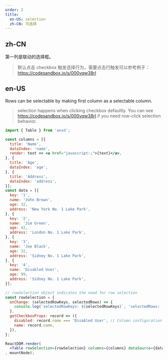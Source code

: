 ```yaml
---
order: 2
title:
  en-US: selection
  zh-CN: 可选择
---
```


## zh-CN

第一列是联动的选择框。

> 默认点击 checkbox 触发选择行为，需要点击行触发可以参考例子：https://codesandbox.io/s/000vqw38rl

## en-US

Rows can be selectable by making first column as a selectable column.

> selection happens when clicking checkbox defaultly. You can see https://codesandbox.io/s/000vqw38rl if you need row-click selection behavior.

````jsx
import { Table } from 'axxd';

const columns = [{
  title: 'Name',
  dataIndex: 'name',
  render: text => <a href="javascript:;">{text}</a>,
}, {
  title: 'Age',
  dataIndex: 'age',
}, {
  title: 'Address',
  dataIndex: 'address',
}];
const data = [{
  key: '1',
  name: 'John Brown',
  age: 32,
  address: 'New York No. 1 Lake Park',
}, {
  key: '2',
  name: 'Jim Green',
  age: 42,
  address: 'London No. 1 Lake Park',
}, {
  key: '3',
  name: 'Joe Black',
  age: 32,
  address: 'Sidney No. 1 Lake Park',
}, {
  key: '4',
  name: 'Disabled User',
  age: 99,
  address: 'Sidney No. 1 Lake Park',
}];

// rowSelection object indicates the need for row selection
const rowSelection = {
  onChange: (selectedRowKeys, selectedRows) => {
    console.log(`selectedRowKeys: ${selectedRowKeys}`, 'selectedRows: ', selectedRows);
  },
  getCheckboxProps: record => ({
    disabled: record.name === 'Disabled User', // Column configuration not to be checked
    name: record.name,
  }),
};

ReactDOM.render(
  <Table rowSelection={rowSelection} columns={columns} dataSource={data} />
, mountNode);
````
